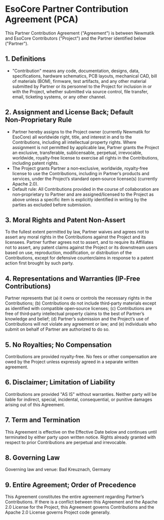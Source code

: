 # EsoCore Partner Contribution Agreement (PCA)

This Partner Contribution Agreement ("Agreement") is between Newmatik and EsoCore Contributors ("Project") and the Partner identified below ("Partner").

## 1. Definitions

- "Contribution" means any code, documentation, designs, data, specifications, hardware schematics, PCB layouts, mechanical CAD, bill of materials (BOM), firmware, test artifacts, and any other material submitted by Partner or its personnel to the Project for inclusion in or with the Project, whether submitted via source control, file transfer, email, ticketing systems, or any other channel.

## 2. Assignment and License Back; Default Non‑Proprietary Rule

- Partner hereby assigns to the Project owner (currently Newmatik for EsoCore) all worldwide right, title, and interest in and to the Contributions, including all intellectual property rights. Where assignment is not permitted by applicable law, Partner grants the Project an exclusive, transferable, sublicensable, perpetual, irrevocable, worldwide, royalty‑free license to exercise all rights in the Contributions, including patent rights.
- The Project grants Partner a non‑exclusive, worldwide, royalty‑free license to use the Contributions, including in Partner’s products and services, under the Project’s standard open‑source license(s) (currently Apache 2.0).
- Default rule: All Contributions provided in the course of collaboration are non‑proprietary to Partner and are assigned/licensed to the Project as above unless a specific item is explicitly identified in writing by the parties as excluded before submission.

## 3. Moral Rights and Patent Non‑Assert

To the fullest extent permitted by law, Partner waives and agrees not to assert any moral rights in the Contributions against the Project and its licensees. Partner further agrees not to assert, and to require its Affiliates not to assert, any patent claims against the Project or its downstream users based on use, reproduction, modification, or distribution of the Contributions, except for defensive counterclaims in response to a patent action first brought by such party.

## 4. Representations and Warranties (IP‑Free Contributions)

Partner represents that (a) it owns or controls the necessary rights in the Contributions; (b) Contributions do not include third‑party materials except as identified with compatible open‑source licenses; (c) Contributions are free of third‑party intellectual property claims to the best of Partner’s knowledge and belief; (d) Partner’s submission and the Project’s use of Contributions will not violate any agreement or law; and (e) individuals who submit on behalf of Partner are authorized to do so.

## 5. No Royalties; No Compensation

Contributions are provided royalty‑free. No fees or other compensation are owed by the Project unless expressly agreed in a separate written agreement.

## 6. Disclaimer; Limitation of Liability

Contributions are provided "AS IS" without warranties. Neither party will be liable for indirect, special, incidental, consequential, or punitive damages arising out of this Agreement.

## 7. Term and Termination

This Agreement is effective on the Effective Date below and continues until terminated by either party upon written notice. Rights already granted with respect to prior Contributions are perpetual and irrevocable.

## 8. Governing Law

Governing law and venue: Bad Kreuznach, Germany

## 9. Entire Agreement; Order of Precedence

This Agreement constitutes the entire agreement regarding Partner’s Contributions. If there is a conflict between this Agreement and the Apache 2.0 License for the Project, this Agreement governs Contributions and the Apache 2.0 License governs Project code generally.
